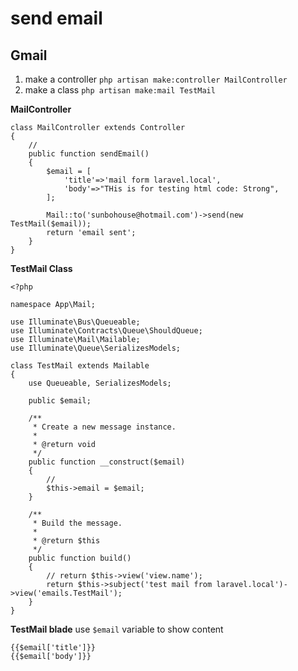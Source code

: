 # send email
## Gmail
1. make a controller ```php artisan make:controller MailController```
2. make a class ```php artisan make:mail TestMail```
   
**MailController**

```
class MailController extends Controller
{
    //
    public function sendEmail()
    {
        $email = [
            'title'=>'mail form laravel.local',
            'body'=>"THis is for testing html code: Strong",
        ];

        Mail::to('sunbohouse@hotmail.com')->send(new TestMail($email));
        return 'email sent';
    }
}
```

**TestMail Class**
```
<?php

namespace App\Mail;

use Illuminate\Bus\Queueable;
use Illuminate\Contracts\Queue\ShouldQueue;
use Illuminate\Mail\Mailable;
use Illuminate\Queue\SerializesModels;

class TestMail extends Mailable
{
    use Queueable, SerializesModels;

    public $email;

    /**
     * Create a new message instance.
     *
     * @return void
     */
    public function __construct($email)
    {
        //
        $this->email = $email;
    }

    /**
     * Build the message.
     *
     * @return $this
     */
    public function build()
    {
        // return $this->view('view.name');
        return $this->subject('test mail from laravel.local')->view('emails.TestMail');
    }
}
```

**TestMail blade**
use ```$email``` variable to show content
```
{{$email['title']}}
{{$email['body']}}
```
